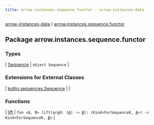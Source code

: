 ```yaml
---
title: arrow.instances.sequence.functor - arrow-instances-data
---
```


[arrow-instances-data](../index.html) / [arrow.instances.sequence.functor](./index.html)

## Package arrow.instances.sequence.functor

### Types

| [Sequence](-sequence/index.html) | `object Sequence` |

### Extensions for External Classes

| [kotlin.sequences.Sequence](kotlin.sequences.-sequence/index.html) |  |

### Functions

| [lift](lift.html) | `fun <A, B> lift(arg0: (`[`A`](lift.html#A)`) -> `[`B`](lift.html#B)`): (Kind<ForSequenceK, `[`A`](lift.html#A)`>) -> Kind<ForSequenceK, `[`B`](lift.html#B)`>` |

